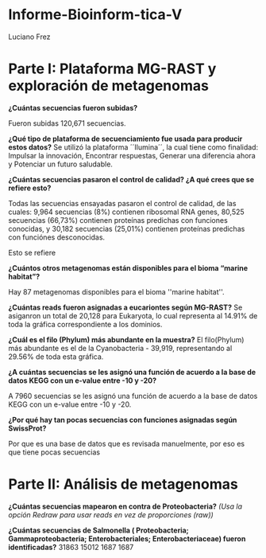 # Informe-Bioinform-tica-V
Luciano Frez

# **Parte I:** Plataforma MG-RAST y exploración de metagenomas

**¿Cuántas secuencias fueron subidas?**

Fueron subidas 120,671 secuencias.

**¿Qué tipo de plataforma de secuenciamiento fue usada para producir estos datos?**
Se utilizó la plataforma ´´Ilumina´´, la cual tiene como finalidad: Impulsar la innovación, Encontrar respuestas, Generar una diferencia ahora y Potenciar un futuro saludable.

**¿Cuántas secuencias pasaron el control de calidad? ¿A qué crees que se refiere esto?**

Todas las secuencias ensayadas pasaron el control de calidad, de las cuales: 9,964 secuencias (8%) contienen ribosomal RNA genes, 80,525 secuencias (66,73%) contienen proteínas predichas con funciones conocidas, y 30,182 secuencias (25,01%) contienen proteínas predichas con funciónes desconocidas. 

Esto se refiere 

**¿Cuántos otros metagenomas están disponibles para el bioma “marine habitat”?**

Hay 87 metagenomas disponibles para el bioma ''marine habitat''.

**¿Cuántas reads fueron asignadas a eucariontes según MG-RAST?**
Se asiganron un total de 20,128 para Eukaryota, lo cual representa al 14.91% de toda la gráfica correspondiente a los dominios.

**¿Cuál es el filo (Phylum) más abundante en la muestra?**
El filo(Phylum) más abundante es el de la Cyanobacteria - 39,919, representando al 29.56% de toda esta gráfica.

**¿A cuántas secuencias se les asignó una función de acuerdo a la base de datos KEGG con un e-value entre -10 y -20?**

A 7960 secuencias se les asignó una función de acuerdo a la base de datos KEGG con un e-value entre -10 y -20.

**¿Por qué hay tan pocas secuencias con funciones asignadas según SwissProt?**

Por que es una base de datos que es revisada manuelmente, por eso es que tiene pocas secuencias

# **Parte II:** Análisis de metagenomas

**¿Cuántas secuencias mapearon en contra de Proteobacteria?** *(Usa la opción Redraw para usar reads en vez de proporciones (raw))* 

**¿Cuántas secuencias de Salmonella ( Proteobacteria; Gammaproteobacteria; Enterobacteriales; Enterobacteriaceae) fueron identificadas?**
31863
15012
1687
1687
